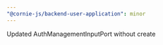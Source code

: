 ```yaml
---
"@cornie-js/backend-user-application": minor
---
```


Updated AuthManagementInputPort without create
